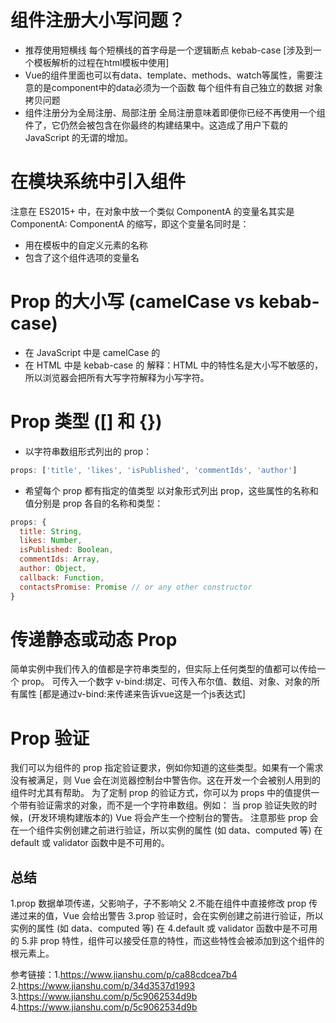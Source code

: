 # 组件注册大小写问题？
* 推荐使用短横线 每个短横线的首字母是一个逻辑断点 kebab-case [涉及到一个模板解析的过程在html模板中使用]
* Vue的组件里面也可以有data、template、methods、watch等属性，需要注意的是component中的data必须为一个函数 每个组件有自己独立的数据 对象拷贝问题
* 组件注册分为全局注册、局部注册 全局注册意味着即便你已经不再使用一个组件了，它仍然会被包含在你最终的构建结果中。这造成了用户下载的 JavaScript 的无谓的增加。

# 在模块系统中引入组件
注意在 ES2015+ 中，在对象中放一个类似 ComponentA 的变量名其实是 ComponentA: ComponentA 的缩写，即这个变量名同时是：
* 用在模板中的自定义元素的名称
* 包含了这个组件选项的变量名

# Prop 的大小写 (camelCase vs kebab-case)
* 在 JavaScript 中是 camelCase 的
* 在 HTML 中是 kebab-case 的 
解释：HTML 中的特性名是大小写不敏感的，所以浏览器会把所有大写字符解释为小写字符。

# Prop 类型 ([] 和 {})
* 以字符串数组形式列出的 prop：
```js
props: ['title', 'likes', 'isPublished', 'commentIds', 'author']
```
* 希望每个 prop 都有指定的值类型 以对象形式列出 prop，这些属性的名称和值分别是 prop 各自的名称和类型：
```js
props: {
  title: String,
  likes: Number,
  isPublished: Boolean,
  commentIds: Array,
  author: Object,
  callback: Function,
  contactsPromise: Promise // or any other constructor
}
```

# 传递静态或动态 Prop
简单实例中我们传入的值都是字符串类型的，但实际上任何类型的值都可以传给一个 prop。
可传入一个数字 v-bind:绑定、可传入布尔值、数组、对象、对象的所有属性 [都是通过v-bind:来传递来告诉vue这是一个js表达式]

# Prop 验证
我们可以为组件的 prop 指定验证要求，例如你知道的这些类型。如果有一个需求没有被满足，则 Vue 会在浏览器控制台中警告你。这在开发一个会被别人用到的组件时尤其有帮助。
为了定制 prop 的验证方式，你可以为 props 中的值提供一个带有验证需求的对象，而不是一个字符串数组。例如：
当 prop 验证失败的时候，(开发环境构建版本的) Vue 将会产生一个控制台的警告。
注意那些 prop 会在一个组件实例创建之前进行验证，所以实例的属性 (如 data、computed 等) 在 default 或 validator 函数中是不可用的。


## 总结
1.prop 数据单项传递，父影响子，子不影响父
2.不能在组件中直接修改 prop 传递过来的值，Vue 会给出警告
3.prop 验证时，会在实例创建之前进行验证，所以实例的属性 (如 data、computed 等) 在 4.default 或 validator 函数中是不可用的
5.非 prop 特性，组件可以接受任意的特性，而这些特性会被添加到这个组件的根元素上。

参考链接：1.https://www.jianshu.com/p/ca88cdcea7b4 2.https://www.jianshu.com/p/34d3537d1993 3.https://www.jianshu.com/p/5c9062534d9b 4.https://www.jianshu.com/p/5c9062534d9b